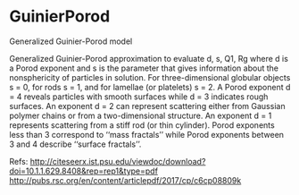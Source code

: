 # GuinierPorod
Generalized Guinier-Porod model

Generalized Guinier-Porod approximation to evaluate d, s, Q1, Rg where d is a Porod exponent and s is the parameter that gives information about the nonsphericity of particles in solution. For three-dimensional globular objects s = 0, for rods s = 1, and for lamellae (or platelets) s = 2. A Porod exponent d = 4 reveals particles with smooth surfaces while d = 3 indicates rough surfaces. An exponent d = 2 can represent scattering either from Gaussian polymer chains or from a two-dimensional structure. An exponent d = 1 represents scattering from a stiff rod (or thin cylinder). Porod exponents less than 3 correspond to ‘‘mass fractals’’ while Porod exponents between 3 and 4 describe ‘‘surface fractals’’.

Refs: http://citeseerx.ist.psu.edu/viewdoc/download?doi=10.1.1.629.8408&rep=rep1&type=pdf 
      http://pubs.rsc.org/en/content/articlepdf/2017/cp/c6cp08809k
      
